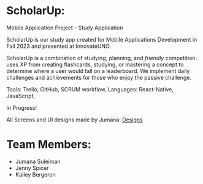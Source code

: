 # ScholarUp:
Mobile Application Project - Study Application 

ScholarUp is our study app created for Mobile Applications Development in Fall 2023 and presented at InnovateUNO.

ScholarUp is a combination of studying, planning, and _friendly_ competition. <name placeholder> uses XP from creating flashcards, studying, or mastering a concept to determine where a user would fall on a leaderboard. We implement daily challenges and achievements for those who enjoy the passive challenge.

Tools: Trello, GitHub, SCRUM workflow, 
Languages: React-Native, JavaScript,  

In Progress!

All Screens and UI designs made by Jumana: [Designs](https://github.com/JumanaCS/MY-ART/tree/main/ScholarUp)

# Team Members:
- Jumana Suleiman 
- Jenny Spicer
- Kailey Bergeron 

